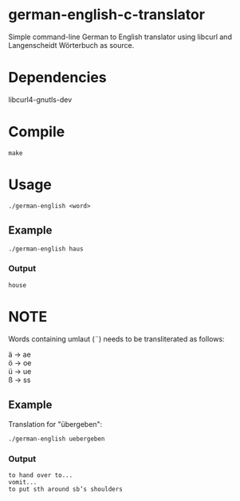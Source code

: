 # german-english-c-translator
Simple command-line German to English translator using libcurl and Langenscheidt Wörterbuch as source.

# Dependencies

libcurl4-gnutls-dev

# Compile

`make`

# Usage

`./german-english <word>`

## Example

`./german-english haus`

### Output

`house`

# NOTE

Words containing umlaut (¨) needs to be transliterated as follows:

ä → ae <br>
ö → oe <br>
ü → ue <br>
ß → ss <br>

## Example

Translation for "übergeben":

`./german-english uebergeben`

### Output

`to hand over to... ` <br>
`vomit... ` <br>
`to put sth around sb’s shoulders` <br>

